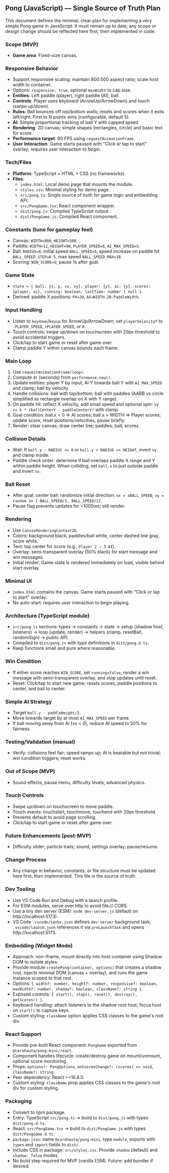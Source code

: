 ## Pong (JavaScript) — Single Source of Truth Plan

This document defines the minimal, clear plan for implementing a very simple Pong game in JavaScript. It must remain up to date; any scope or design change should be reflected here first, then implemented in code.

### Scope (MVP)
- **Game area**: Fixed-size canvas.
### Responsive Behavior
- Support responsive scaling: maintain 800:500 aspect ratio; scale host width to container.
- Options: `responsive: true`, optional `maxWidth` to cap size.
- **Entities**: Left paddle (player), right paddle (AI), ball.
- **Controls**: Player uses keyboard (ArrowUp/ArrowDown) and touch (swipe up/down).
- **Rules**: Ball bounces off top/bottom walls; resets and scores when it exits left/right. First to N points wins (configurable, default 5).
- **AI**: Simple proportional tracking of ball Y with capped speed.
- **Rendering**: 2D canvas; simple shapes (rectangles, circle) and basic text for score.
- **Performance target**: 60 FPS using `requestAnimationFrame`.
- **User Interaction**: Game starts paused with "Click or tap to start" overlay; requires user interaction to begin.

### Tech/Files
- **Platform**: TypeScript + HTML + CSS (no frameworks).
- **Files**:
  - `index.html`: Local demo page that mounts the module.
  - `styles.css`: Minimal styling for demo page.
  - `src/pong.ts`: Single source of truth for game logic and embedding API.
  - `src/PongGame.tsx`: React component wrapper.
  - `dist/pong.js`: Compiled TypeScript output.
  - `dist/PongGame.js`: Compiled React component.

### Constants (tune for gameplay feel)
- Canvas: `WIDTH=800`, `HEIGHT=500`.
- Paddle: `WIDTH=12`, `HEIGHT=90`, `PLAYER_SPEED=6`, `AI_MAX_SPEED=5`.
- Ball: `RADIUS=8`, initial speed `BALL_SPEED=5`, speed increase on paddle hit `BALL_SPEED_STEP=0.5`, max speed `BALL_SPEED_MAX=10`.
- Scoring: `WIN_SCORE=5`; pause 1s after goal.

### Game State
- `state = { ball: {x, y, vx, vy}, player: {y}, ai: {y}, scores: {player, ai}, running: boolean, lastTime: number | null }`.
- Derived: paddle X positions: `PX=20`, `AX=WIDTH-20-PaddleWidth`.

### Input Handling
- Listen to `keydown`/`keyup` for ArrowUp/ArrowDown; set `playerVelocityY` to `-PLAYER_SPEED`, `+PLAYER_SPEED`, or `0`.
- Touch controls: swipe up/down on touchscreen with 20px threshold to avoid accidental triggers.
- Click/tap to start game or reset after game over.
- Clamp paddle Y within canvas bounds each frame.

### Main Loop
1. Use `requestAnimationFrame(loop)`.
2. Compute `dt` (seconds) from `performance.now()`.
3. Update entities: player Y by input; AI Y towards ball Y with `AI_MAX_SPEED` and clamp; ball by velocity.
4. Handle collisions: ball with top/bottom; ball with paddles (AABB vs circle simplified as rectangle overlap on X with Y range).
5. On paddle hit: reflect X velocity, add small speed and optional spin: `vy += k * (ballCenterY - paddleCenterY)` with clamp.
6. Goal condition: ball.x < 0 => AI scores; ball.x > WIDTH => Player scores; update score, reset positions/velocities, pause briefly.
7. Render: clear canvas; draw center line; paddles; ball; scores.

### Collision Details
- Wall: If `ball.y - RADIUS <= 0` or `ball.y + RADIUS >= HEIGHT`, invert `vy` and clamp inside.
- Paddle check order: determine if ball overlaps paddle X range and Y within paddle height. When colliding, set `ball.x` to just outside paddle and invert `vx`.

### Ball Reset
- After goal: center ball; randomize initial direction: `vx = ±BALL_SPEED`, `vy = random in [-BALL_SPEED/2, BALL_SPEED/2]`.
- Pause flag prevents updates for ~1000ms; still render.

### Rendering
- Use `CanvasRenderingContext2D`.
- Colors: background black, paddles/ball white, center dashed line gray, score white.
- Text: top center for score (e.g., `Player 2 — 3 AI`).
- Overlay: semi-transparent overlay (50% black) for start message and win messages.
- Initial render: Game state is rendered immediately on load, visible behind start overlay.

### Minimal UI
- `index.html` contains the canvas. Game starts paused with "Click or tap to start" overlay.
- No auto-start: requires user interaction to begin playing.

### Architecture (TypeScript module)
- `src/pong.ts` sections: types → constants → state → setup (shadow host, listeners) → loop (update, render) → helpers (clamp, resetBall, randomSign) → public API.
- Compiled to `dist/pong.js` with type definitions in `dist/pong.d.ts`.
- Keep functions small and pure where reasonable.

### Win Condition
- If either score reaches `WIN_SCORE`, set `running=false`, render a win message with semi-transparent overlay, and stop updates until reset.
- Reset: Click/tap to start new game; resets scores, paddle positions to center, and ball to center.

### Simple AI Strategy
- Target `ball.y - paddleHeight/2`.
- Move towards target by at most `AI_MAX_SPEED` per frame.
- If ball moving away from AI (vx < 0), reduce AI speed to 50% for fairness.

### Testing/Validation (manual)
- Verify: collisions feel fair; speed ramps up; AI is beatable but not trivial; win condition triggers; reset works.

### Out of Scope (MVP)
- Sound effects, pause menu, difficulty levels, advanced physics.

### Touch Controls
- Swipe up/down on touchscreen to move paddle.
- Touch events: touchstart, touchmove, touchend with 20px threshold.
- Prevents default to avoid page scrolling.
- Click/tap to start game or reset after game over.

### Future Enhancements (post-MVP)
- Difficulty slider; particle trails; sound; settings overlay; pause/resume.

### Change Process
- Any change in behavior, constants, or file structure must be updated here first, then implemented. This file is the source of truth.

### Dev Tooling
- Use VS Code Run and Debug with a launch profile.
- For ESM modules, serve over http to avoid file:// CORS.
- Use a tiny dev server (ESM): `node dev-server.js` (default on http://localhost:5173).
- VS Code `.vscode/tasks.json` defines `dev-server` background task; `.vscode/launch.json` references it via `preLaunchTask` and opens http://localhost:5173.

### Embedding (Widget Mode)
- Approach: non-iframe, mount directly into host container using Shadow DOM to isolate styles.
- Provide module `createPong(container, options)` that creates a shadow root, injects minimal DOM (canvas + overlay), and runs the game instance scoped to that root.
- Options: `{ width?: number, height?: number, responsive?: boolean, maxWidth?: number, shadow?: boolean, className?: string }`.
- Exposed controls: `{ start(), stop(), reset(), destroy(), getScores() }`.
- Keyboard handling: attach listeners to the shadow root host; focus host on `start()` to capture keys.
- Custom styling: `className` option applies CSS classes to the game's root div.

### React Support
- Provide pre-built React component: `PongGame` exported from `@carohauta/pong-mini/react`.
- Component handles lifecycle: create/destroy game on mount/unmount, optional score monitoring.
- Props: `options?: PongOptions`, `onScoresChange?: (scores) => void`, `className?: string`.
- Peer dependency: React >=16.8.0.
- Custom styling: `className` prop applies CSS classes to the game's root div for custom styling.

### Packaging
- Convert to npm package.
- Entry: TypeScript `src/pong.ts` → build to `dist/pong.js` with types `dist/pong.d.ts`.
- React: `src/PongGame.tsx` → build to `dist/PongGame.js` with types `dist/PongGame.d.ts`.
- `package.json`: name `@carohauta/pong-mini`, type `module`, exports with `types` and `import` fields to `dist/`.
- Include CSS in package: `src/styles.css`. Provide `shadow` (default) and `shadow: false` modes.
- No build step required for MVP (vanilla ESM). Future: add bundler if desired.